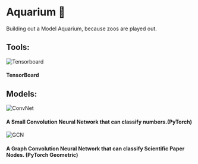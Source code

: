 # Aquarium 🌊
Building out a Model Aquarium, because zoos are played out. 

## Tools:
![Tensorboard](https://upload.wikimedia.org/wikipedia/commons/thumb/9/99/Kompas_Sofia.JPG/440px-Kompas_Sofia.JPG)
#### TensorBoard

## Models:
![ConvNet](https://upload.wikimedia.org/wikipedia/commons/thumb/a/ae/Katri.jpg/440px-Katri.jpg)
#### A Small Convolution Neural Network that can classify numbers.(PyTorch)

![GCN](https://upload.wikimedia.org/wikipedia/commons/thumb/5/50/Maldives_Surgeonfish%2C_Acanthurus_leucosternon.jpg/600px-Maldives_Surgeonfish%2C_Acanthurus_leucosternon.jpg)
#### A Graph Convolution Neural Network that can classify Scientific Paper Nodes. (PyTorch Geometric)
